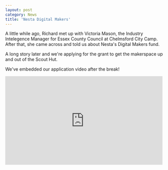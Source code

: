 ```yaml
---
layout: post
category: News
title: 'Nesta Digital Makers'
---
```


A little while ago, Richard met up with Victoria Mason, the Industry Intelegence Manager for Essex County Council at Chelmsford City Camp.  
After that, she came across and told us about Nesta's Digital Makers fund.  

A long story later and we're applying for the grant to get the makerspace up and out of the Scout Hut.

We've embedded our application video after the break!
<!--break-->

<div class="flex-video widescreen vimeo">
<iframe src="http://player.vimeo.com/video/57601459" width="500" height="281" frameborder="0" webkitAllowFullScreen mozallowfullscreen allowFullScreen></iframe>
</div>
